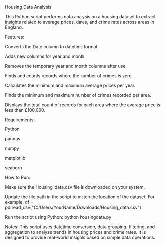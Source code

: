 Housing Data Analysis 

This Python script performs data analysis on a housing dataset to extract insights related to average prices, dates, and crime rates across areas in England.

Features:

Converts the Date column to datetime format.

Adds new columns for year and month.

Removes the temporary year and month columns after use.

Finds and counts records where the number of crimes is zero.

Calculates the minimum and maximum average prices per year.

Finds the minimum and maximum number of crimes recorded per area.

Displays the total count of records for each area where the average price is less than £100,000.

Requirements:

Python

pandas

numpy

matplotlib

seaborn

How to Run:

Make sure the Housing_data.csv file is downloaded on your system.

Update the file path in the script to match the location of the dataset. For example:
df = pd.read_csv("C:/Users/YourName/Downloads/Housing_data.csv")

Run the script using Python:
python housingdata.py

Notes:
This script uses datetime conversion, data grouping, filtering, and aggregation to analyze trends in housing prices and crime rates. It is designed to provide real-world insights based on simple data operations.

